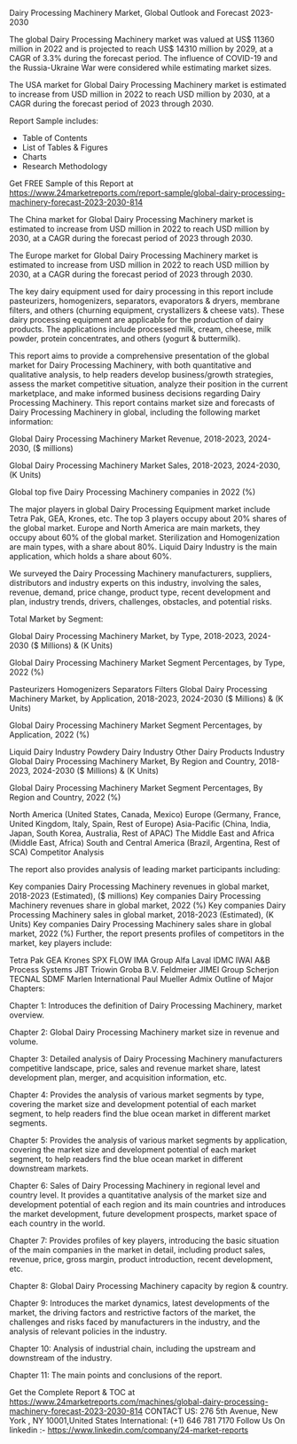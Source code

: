 Dairy Processing Machinery Market, Global Outlook and Forecast 2023-2030

The global Dairy Processing Machinery market was valued at US$ 11360 million in 2022 and is projected to reach US$ 14310 million by 2029, at a CAGR of 3.3% during the forecast period. The influence of COVID-19 and the Russia-Ukraine War were considered while estimating market sizes.

The USA market for Global Dairy Processing Machinery market is estimated to increase from USD million in 2022 to reach USD million by 2030, at a CAGR during the forecast period of 2023 through 2030.

Report Sample includes:
- Table of Contents
- List of Tables & Figures
- Charts
- Research Methodology

Get FREE Sample of this Report at https://www.24marketreports.com/report-sample/global-dairy-processing-machinery-forecast-2023-2030-814

The China market for Global Dairy Processing Machinery market is estimated to increase from USD million in 2022 to reach USD million by 2030, at a CAGR during the forecast period of 2023 through 2030.

The Europe market for Global Dairy Processing Machinery market is estimated to increase from USD million in 2022 to reach USD million by 2030, at a CAGR during the forecast period of 2023 through 2030.

The key dairy equipment used for dairy processing in this report include pasteurizers, homogenizers, separators, evaporators & dryers, membrane filters, and others (churning equipment, crystallizers & cheese vats). These dairy processing equipment are applicable for the production of dairy products. The applications include processed milk, cream, cheese, milk powder, protein concentrates, and others (yogurt & buttermilk).

This report aims to provide a comprehensive presentation of the global market for Dairy Processing Machinery, with both quantitative and qualitative analysis, to help readers develop business/growth strategies, assess the market competitive situation, analyze their position in the current marketplace, and make informed business decisions regarding Dairy Processing Machinery. This report contains market size and forecasts of Dairy Processing Machinery in global, including the following market information:

Global Dairy Processing Machinery Market Revenue, 2018-2023, 2024-2030, ($ millions)

Global Dairy Processing Machinery Market Sales, 2018-2023, 2024-2030, (K Units)

Global top five Dairy Processing Machinery companies in 2022 (%)

The major players in global Dairy Processing Equipment market include Tetra Pak, GEA, Krones, etc. The top 3 players occupy about 20% shares of the global market. Europe and North America are main markets, they occupy about 60% of the global market. Sterilization and Homogenization are main types, with a share about 80%. Liquid Dairy Industry is the main application, which holds a share about 60%.

We surveyed the Dairy Processing Machinery manufacturers, suppliers, distributors and industry experts on this industry, involving the sales, revenue, demand, price change, product type, recent development and plan, industry trends, drivers, challenges, obstacles, and potential risks.

Total Market by Segment:

Global Dairy Processing Machinery Market, by Type, 2018-2023, 2024-2030 ($ Millions) & (K Units)

Global Dairy Processing Machinery Market Segment Percentages, by Type, 2022 (%)

Pasteurizers
Homogenizers
Separators
Filters
Global Dairy Processing Machinery Market, by Application, 2018-2023, 2024-2030 ($ Millions) & (K Units)

Global Dairy Processing Machinery Market Segment Percentages, by Application, 2022 (%)

Liquid Dairy Industry
Powdery Dairy Industry
Other Dairy Products Industry
Global Dairy Processing Machinery Market, By Region and Country, 2018-2023, 2024-2030 ($ Millions) & (K Units)

Global Dairy Processing Machinery Market Segment Percentages, By Region and Country, 2022 (%)

North America (United States, Canada, Mexico)
Europe (Germany, France, United Kingdom, Italy, Spain, Rest of Europe)
Asia-Pacific (China, India, Japan, South Korea, Australia, Rest of APAC)
The Middle East and Africa (Middle East, Africa)
South and Central America (Brazil, Argentina, Rest of SCA)
Competitor Analysis

The report also provides analysis of leading market participants including:

Key companies Dairy Processing Machinery revenues in global market, 2018-2023 (Estimated), ($ millions)
Key companies Dairy Processing Machinery revenues share in global market, 2022 (%)
Key companies Dairy Processing Machinery sales in global market, 2018-2023 (Estimated), (K Units)
Key companies Dairy Processing Machinery sales share in global market, 2022 (%)
Further, the report presents profiles of competitors in the market, key players include:

Tetra Pak
GEA
Krones
SPX FLOW
IMA Group
Alfa Laval
IDMC
IWAI
A&B Process Systems
JBT
Triowin
Groba B.V.
Feldmeier
JIMEI Group
Scherjon
TECNAL
SDMF
Marlen International
Paul Mueller
Admix
Outline of Major Chapters:

Chapter 1: Introduces the definition of Dairy Processing Machinery, market overview.

Chapter 2: Global Dairy Processing Machinery market size in revenue and volume.

Chapter 3: Detailed analysis of Dairy Processing Machinery manufacturers competitive landscape, price, sales and revenue market share, latest development plan, merger, and acquisition information, etc.

Chapter 4: Provides the analysis of various market segments by type, covering the market size and development potential of each market segment, to help readers find the blue ocean market in different market segments.

Chapter 5: Provides the analysis of various market segments by application, covering the market size and development potential of each market segment, to help readers find the blue ocean market in different downstream markets.

Chapter 6: Sales of Dairy Processing Machinery in regional level and country level. It provides a quantitative analysis of the market size and development potential of each region and its main countries and introduces the market development, future development prospects, market space of each country in the world.

Chapter 7: Provides profiles of key players, introducing the basic situation of the main companies in the market in detail, including product sales, revenue, price, gross margin, product introduction, recent development, etc.

Chapter 8: Global Dairy Processing Machinery capacity by region & country.

Chapter 9: Introduces the market dynamics, latest developments of the market, the driving factors and restrictive factors of the market, the challenges and risks faced by manufacturers in the industry, and the analysis of relevant policies in the industry.

Chapter 10: Analysis of industrial chain, including the upstream and downstream of the industry.

Chapter 11: The main points and conclusions of the report.

Get the Complete Report & TOC at https://www.24marketreports.com/machines/global-dairy-processing-machinery-forecast-2023-2030-814
CONTACT US:
276 5th Avenue, New York , NY 10001,United States
International: (+1) 646 781 7170
Follow Us On linkedin :- https://www.linkedin.com/company/24-market-reports
